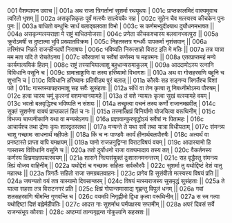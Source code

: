 001  वैशम्पायन उवाच ||
001a अथ राजा त्रिगर्तानां सुशर्मा रथयूथपः |
001c प्राप्तकालमिदं वाक्यमुवाच त्वरितो भृशम् ||
002a असकृन्निकृतः पूर्वं मत्स्यैः साल्वेयकैः सह |
002c सूतेन चैव मत्स्यस्य कीचकेन पुनः पुनः ||
003a बाधितो बन्धुभिः सार्धं बलाद्बलवता विभो |
003c स कर्णमभ्युदीक्ष्याथ दुर्योधनमभाषत ||
004a असकृन्मत्स्यराज्ञा मे राष्ट्रं बाधितमोजसा |
004c प्रणेता कीचकश्चास्य बलवानभवत्पुरा ||
005a क्रूरोऽमर्षी स दुष्टात्मा भुवि प्रख्यातविक्रमः |
005c निहतस्तत्र गन्धर्वैः पापकर्मा नृशंसवान् ||
006a तस्मिंश्च निहते राजन्हीनदर्पो निराश्रयः |
006c भविष्यति निरुत्साहो विराट इति मे मतिः ||
007a तत्र यात्रा मम मता यदि ते रोचतेऽनघ |
007c कौरवाणां च सर्वेषां कर्णस्य च महात्मनः ||
008a एतत्प्राप्तमहं मन्ये कार्यमात्ययिकं हितम् |
008c राष्ट्रं तस्याभियात्वाशु बहुधान्यसमाकुलम् ||
009a आददामोऽस्य रत्नानि विविधानि वसूनि च |
009c ग्रामान्राष्ट्राणि वा तस्य हरिष्यामो विभागशः ||
010a अथ वा गोसहस्राणि बहूनि च शुभानि च |
010c विविधानि हरिष्यामः प्रतिपीड्य पुरं बलात् ||
011a कौरवैः सह सङ्गम्य त्रिगर्तैश्च विशां पते |
011c गास्तस्यापहरामाशु सह सर्वैः सुसंहताः ||
012a संधिं वा तेन कृत्वा तु निबध्नीमोऽस्य पौरुषम् |
012c हत्वा चास्य चमूं कृत्स्नां वशमन्वानयामहे ||
013a तं वशे न्यायतः कृत्वा सुखं वत्स्यामहे वयम् | 
013c भवतो बलवृद्धिश्च भविष्यति न संशयः ||
014a तच्छ्रुत्वा वचनं तस्य कर्णो राजानमब्रवीत् |
014c सूक्तं सुशर्मणा वाक्यं प्राप्तकालं हितं च नः ||
015a तस्मात्क्षिप्रं विनिर्यामो योजयित्वा वरूथिनीम् |
015c विभज्य चाप्यनीकानि यथा वा मन्यसेऽनघ ||
016a प्रज्ञावान्कुरुवृद्धोऽयं सर्वेषां नः पितामहः |
016c आचार्यश्च तथा द्रोणः कृपः शारद्वतस्तथा ||
017a मन्यन्ते ते यथा सर्वे तथा यात्रा विधीयताम् |
017c संमन्त्र्य चाशु गच्छामः साधनार्थं महीपतेः ||
018a किं च नः पाण्डवैः कार्यं हीनार्थबलपौरुषैः |
018c अत्यर्थं वा प्रनष्टास्ते प्राप्ता वापि यमक्षयम् ||
019a यामो राजन्ननुद्विग्ना विराटविषयं वयम् |
019c आदास्यामो हि गास्तस्य विविधानि वसूनि च ||
020a ततो दुर्योधनो राजा वाक्यमादाय तस्य तत् |
020c वैकर्तनस्य कर्णस्य क्षिप्रमाज्ञापयत्स्वयम् ||
021a शासने नित्यसंयुक्तं दुःशासनमनन्तरम् |
021c सह वृद्धैस्तु संमन्त्र्य क्षिप्रं योजय वाहिनीम् ||
022a यथोद्देशं च गच्छामः सहिताः सर्वकौरवैः |
022c सुशर्मा तु यथोद्दिष्टं देशं यातु महारथः ||
023a त्रिगर्तैः सहितो राजा समग्रबलवाहनः |
023c प्रागेव हि सुसंवीतो मत्स्यस्य विषयं प्रति ||
024a जघन्यतो वयं तत्र यास्यामो दिवसान्तरम् |
024c विषयं मत्स्यराजस्य सुसमृद्धं सुसंहताः ||
025a ते यात्वा सहसा तत्र विराटनगरं प्रति |
025c क्षिप्रं गोपान्समासाद्य गृह्णन्तु विपुलं धनम् ||
026a गवां शतसहस्राणि श्रीमन्ति गुणवन्ति च |
026c वयमपि निगृह्णीमो द्विधा कृत्वा वरूथिनीम् ||
027a स स्म गत्वा यथोद्दिष्टां दिशं वह्नेर्महीपतिः |
027c आदत्त गाः सुशर्माथ घर्मपक्षस्य सप्तमीम् ||
028a अपरं दिवसं सर्वे राजन्संभूय कौरवाः |
028c अष्टम्यां तान्यगृह्णन्त गोकुलानि सहस्रशः ||
